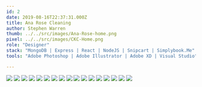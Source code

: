 ```yaml
---
id: 2
date: 2019-08-16T22:37:31.000Z
title: Ana Rose Cleaning
author: Stephen Warren
thumb: ../../src/images/Ana-Rose-home.png
pixel: ../../src/images/CKC-Home.png
role: "Designer"
stack: "MongoDB | Express | React | NodeJS | Snipcart | Simplybook.Me"
tools: "Adobe Photoshop | Adobe Illustrator | Adobe XD | Visual Studio"

---
```


![](../../src/images/Ana-Rose-home.png)
![](../../src/images/Ana-Rose-sign-in.png)
![](../../src/images/Ana-Rose-get-started.png)
![](../../src/images/Ana-Rose-services.png)
![](../../src/images/Ana-Rose-commercial.png)
![](../../src/images/Ana-Rose-modal-one.png)
![](../../src/images/Ana-Rose-modal-two.png)
![](../../src/images/Ana-Rose-residential.png)
![](../../src/images/Ana-Rose-packages.png)
![](../../src/images/Ana-Rose-quote.png)
![](../../src/images/Ana-Rose-book-service.png)
![](../../src/images/Ana-Rose-home.png)
![](../../src/images/Ana-Rose-products.png)
![](../../src/images/Ana-Rose-checkout.png)
![](../../src/images/Ana-Rose-faq.png)
![](../../src/images/Ana-Rose-questions.png)
![](../../src/images/Ana-Rose-answers.png)